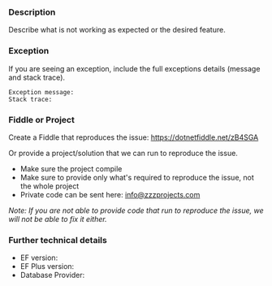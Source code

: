 ### Description
Describe what is not working as expected or the desired feature.

### Exception
If you are seeing an exception, include the full exceptions details (message and stack trace).

```
Exception message:
Stack trace:
```

### Fiddle or Project
Create a Fiddle that reproduces the issue: https://dotnetfiddle.net/zB4SGA

Or provide a project/solution that we can run to reproduce the issue.
- Make sure the project compile
- Make sure to provide only what's required to reproduce the issue, not the whole project
- Private code can be sent here: info@zzzprojects.com

_Note: If you are not able to provide code that run to reproduce the issue, we will not be able to fix it either._

### Further technical details
- EF version:
- EF Plus version:
- Database Provider:
